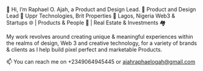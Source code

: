 👋 Hi, I’m Raphael O. Ajah, a Product and Design Lead.
💼 Product and Design Lead
🏢 Uppr Technologies, Brit Properties
📍 Lagos, Nigeria
Web3 & Startups 🌐 | Products & People 👥 | Real Estate & Investments 🏘️
 	
My work revolves around creating unique & meaningful experiences within the realms of design, Web 3 and creative technology, for a variety of brands & clients as I help build pixel perfect and marketable Products.

📫 You can reach me on +2349064945445 or ajahraphaelogah@gmail.com

<!---
Arafodence/Arafodence is a ✨ special ✨ repository because its `README.md` (this file) appears on your GitHub profile.
You can click the Preview link to take a look at your changes.
--->

